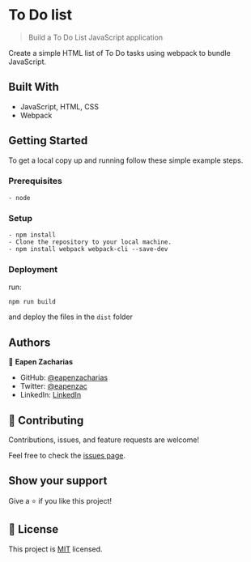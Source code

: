 # To Do list

> Build a To Do List JavaScript application

Create a simple HTML list of To Do tasks using webpack to bundle JavaScript.

## Built With

- JavaScript, HTML, CSS
- Webpack

## Getting Started

To get a local copy up and running follow these simple example steps.

### Prerequisites
    - node

### Setup
```
- npm install
- Clone the repository to your local machine.
- npm install webpack webpack-cli --save-dev
```
### Deployment
 run:
 ```
 npm run build
 ```
 and deploy the files in the ```dist``` folder

## Authors

👤 **Eapen Zacharias**

- GitHub: [@eapenzacharias](https://github.com/eapenzacharias)
- Twitter: [@eapenzac](https://twitter.com/eapenzac)
- LinkedIn: [LinkedIn](https://linkedin.com/in/eapenzac)

## 🤝 Contributing

Contributions, issues, and feature requests are welcome!

Feel free to check the [issues page](../../issues/).

## Show your support

Give a ⭐️ if you like this project!

## 📝 License

This project is [MIT](./MIT.md) licensed.
